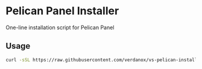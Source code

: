 # Pelican Panel Installer

One-line installation script for Pelican Panel

## Usage

```bash
curl -sSL https://raw.githubusercontent.com/verdanox/vs-pelican-installer/main/install.sh | sudo bash
